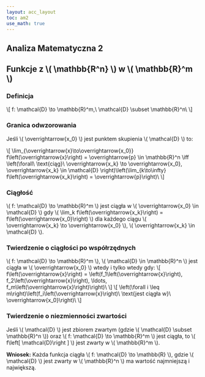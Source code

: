 ```yaml
---
layout: acc_layout
toc: am2
use_math: true
---
```


Analiza Matematyczna 2
---
## Funkcje z \\( \mathbb{R^n} \\) w \\( \mathbb{R}^m \\)

### Definicja
\\\[ f: \mathcal{D} \to \mathbb{R}^m,\ \mathcal{D} \subset \mathbb{R}^n\ \\]

### Granica odwzorowania

Jeśli \\( \overrightarrow{x_0} \\) jest punktem skupienia \\( \mathcal{D} \\) to:

\\\[ \lim_{\overrightarrow{x}\to\overrightarrow{x_0}} f\left(\overrightarrow{x}\right) = \overrightarrow{p} \in \mathbb{R}^n \iff \left(\forall\ \text{ciąg}\ \overrightarrow{x_k} \to \overrightarrow{x_0}, \overrightarrow{x_k} \in \mathcal{D} \right)\left(\lim_{k\to\infty} f\left(\overrightarrow{x_k}\right) = \overrightarrow{p}\right)\ \\]

### Ciągłość

\\( f: \mathcal{D} \to \mathbb{R}^m \\) jest ciągła w \\( \overrightarrow{x_0} \in \mathcal{D} \\) gdy \\( \lim_k f\left(\overrightarrow{x_k}\right) = f\left(\overrightarrow{x_0}\right) \\) dla każdego ciągu \\( \overrightarrow{x_k} \to \overrightarrow{x_0} \\), \\( \overrightarrow{x_k} \in \mathcal{D} \\).

### Twierdzenie o ciągłości po współrzędnych

\\( f: \mathcal{D} \to \mathbb{R}^m \\), \\( \mathcal{D} \in \mathbb{R}^n \\) jest ciągła w \\( \overrightarrow{x_0} \\) wtedy i tylko wtedy gdy:
\\\[ f\left(\overrightarrow{x}\right) = \left(f_1\left(\overrightarrow{x}\right), f_2\left(\overrightarrow{x}\right), \ldots, f_m\left(\overrightarrow{x}\right)\right)\ \\]
\\\[ \left(\forall i \leq m\right)\left(f_i\left(\overrightarrow{x}\right)\ \text{jest ciągła w}\ \overrightarrow{x_0}\right)\ \\]

### Twierdzenie o niezmienności zwartości

Jeśli \\( \mathcal{D} \\) jest zbiorem zwartym (gdzie \\( \mathcal{D} \subset \mathbb{R}^n \\)) oraz \\( f: \mathcal{D} \to \mathbb{R}^m \\) jest ciągła, to \\( f\left\[ \mathcal{D}\right \] \\) jest zwarty w \\( \mathbb{R}^m \\).

**Wniosek:** Każda funkcja ciągła \\( f: \mathcal{D} \to \mathbb{R} \\), gdzie \\( \mathcal{D} \\) jest zwarty w \\( \mathbb{R}^n \\) ma wartość najmniejszą i największą.

